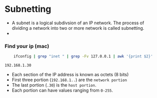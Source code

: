 # Subnetting
- A subnet is a logical subdivsion of an IP network. The process of dividing a network into two or more network is called subnetting.
- 
### Find your ip (mac)

```sh
    ifconfig | grep "inet " | grep -Fv 127.0.0.1 | awk '{print $2}'
```

`192.168.1.30` 
- Each section of the IP address is known as octets (8 bits)
- First three portion (`192.168.1..`) are the `network portion`
- The last portion (`.30`) is the `host portion`.
- Each portion can have values ranging from `0-255`.